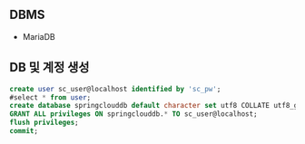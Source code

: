 ## DBMS

- MariaDB

## DB 및 계정 생성

```sql
create user sc_user@localhost identified by 'sc_pw';
#select * from user;
create database springclouddb default character set utf8 COLLATE utf8_general_ci;
GRANT ALL privileges ON springclouddb.* TO sc_user@localhost;
flush privileges;
commit;
```